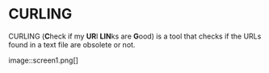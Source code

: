 CURLING
=======

CURLING (**C**heck if my **UR**l **LIN**ks are **G**ood) is a tool that checks
if the URLs found in a text file are obsolete or not.

image::screen1.png[]